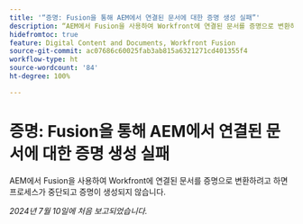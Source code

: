 ```yaml
---
title: '“증명: Fusion을 통해 AEM에서 연결된 문서에 대한 증명 생성 실패”'
description: “AEM에서 Fusion을 사용하여 Workfront에 연결된 문서를 증명으로 변환하려고 하면 프로세스가 중단되고 증명이 생성되지 않습니다.”
hidefromtoc: true
feature: Digital Content and Documents, Workfront Fusion
source-git-commit: ac07686c60025fab3ab815a6321271cd401355f4
workflow-type: ht
source-wordcount: '84'
ht-degree: 100%

---
```



# 증명: Fusion을 통해 AEM에서 연결된 문서에 대한 증명 생성 실패

AEM에서 Fusion을 사용하여 Workfront에 연결된 문서를 증명으로 변환하려고 하면 프로세스가 중단되고 증명이 생성되지 않습니다.

_2024년 7월 10일에 처음 보고되었습니다._
